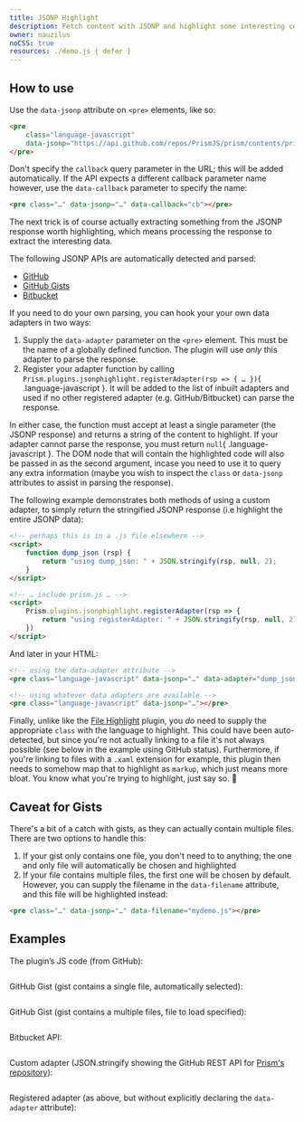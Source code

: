 ```yaml
---
title: JSONP Highlight
description: Fetch content with JSONP and highlight some interesting content (e.g. GitHub/Gists or Bitbucket API).
owner: nauzilus
noCSS: true
resources: ./demo.js { defer }
---
```


<section class="language-markup">

# How to use

Use the `data-jsonp` attribute on `<pre>` elements, like so:

```html
<pre
	class="language-javascript"
	data-jsonp="https://api.github.com/repos/PrismJS/prism/contents/prism.js">
</pre>
```

Don't specify the `callback` query parameter in the URL; this will be added automatically. If the API expects a different callback parameter name however, use the `data-callback` parameter to specify the name:

```html
<pre class="…" data-jsonp="…" data-callback="cb"></pre>
```

The next trick is of course actually extracting something from the JSONP response worth highlighting, which means processing the response to extract the interesting data.

The following JSONP APIs are automatically detected and parsed:

- [GitHub](https://developer.github.com/v3/repos/contents/#get-contents)
- [GitHub Gists](https://developer.github.com/v3/gists/#get-a-single-gist)
- [Bitbucket](https://confluence.atlassian.com/display/BITBUCKET/src+Resources#srcResources-GETrawcontentofanindividualfile)

If you need to do your own parsing, you can hook your your own data adapters in two ways:

1. Supply the `data-adapter` parameter on the `<pre>` element. This must be the name of a globally defined function. The plugin will use _only_ this adapter to parse the response.
2. Register your adapter function by calling `Prism.plugins.jsonphighlight.registerAdapter(rsp => { … })`{ .language-javascript }. It will be added to the list of inbuilt adapters and used if no other registered adapter (e.g. GitHub/Bitbucket) can parse the response.

In either case, the function must accept at least a single parameter (the JSONP response) and returns a string of the content to highlight. If your adapter cannot parse the response, you must return `null`{ .language-javascript }. The DOM node that will contain the highlighted code will also be passed in as the second argument, incase you need to use it to query any extra information (maybe you wish to inspect the `class` or `data-jsonp` attributes to assist in parsing the response).

The following example demonstrates both methods of using a custom adapter, to simply return the stringified JSONP response (i.e highlight the entire JSONP data):

```html
<!-- perhaps this is in a .js file elsewhere -->
<script>
	function dump_json (rsp) {
		return "using dump_json: " + JSON.stringify(rsp, null, 2);
	}
</script>

<!-- … include prism.js … -->
<script>
	Prism.plugins.jsonphighlight.registerAdapter(rsp => {
		return "using registerAdapter: " + JSON.stringify(rsp, null, 2);
	})
</script>
```

And later in your HTML:

```html
<!-- using the data-adapter attribute -->
<pre class="language-javascript" data-jsonp="…" data-adapter="dump_json"></pre>

<!-- using whatever data adapters are available -->
<pre class="language-javascript" data-jsonp="…"></pre>
```

Finally, unlike like the [File Highlight](../file-highlight) plugin, you _do_ need to supply the appropriate `class` with the language to highlight. This could have been auto-detected, but since you're not actually linking to a file it's not always possible (see below in the example using GitHub status). Furthermore, if you're linking to files with a `.xaml` extension for example, this plugin then needs to somehow map that to highlight as `markup`, which just means more bloat. You know what you're trying to highlight, just say so. 🙂

## Caveat for Gists

There's a bit of a catch with gists, as they can actually contain multiple files. There are two options to handle this:

1. If your gist only contains one file, you don't need to to anything; the one and only file will automatically be chosen and highlighted
2. If your file contains multiple files, the first one will be chosen by default. However, you can supply the filename in the `data-filename` attribute, and this file will be highlighted instead:

```html
<pre class="…" data-jsonp="…" data-filename="mydemo.js"></pre>
```

</section>

<section>

# Examples

The plugin’s JS code (from GitHub):

<pre class="lang-javascript" data-jsonp="https://api.github.com/repos/PrismJS/prism/contents/jsonp-highlight/prism-jsonp-highlight.js"></pre>

GitHub Gist (gist contains a single file, automatically selected):

<pre class="lang-css" data-jsonp="https://api.github.com/gists/599a04c05a22f48a292d"></pre>

GitHub Gist (gist contains a multiple files, file to load specified):

<pre class="lang-markup" data-jsonp="https://api.github.com/gists/599a04c05a22f48a292d" data-filename="dabblet.html"></pre>

Bitbucket API:

<pre class="lang-css" data-jsonp="https://bitbucket.org/!api/1.0/repositories/nauzilus/stylish/src/master/whirlpool/style.css"></pre>

Custom adapter (JSON.stringify showing the GitHub REST API for [Prism's repository](https://api.github.com/repos/PrismJS/prism)):

<pre class="lang-javascript" data-jsonp="https://api.github.com/repos/PrismJS/prism" data-adapter="dump_json"></pre>

Registered adapter (as above, but without explicitly declaring the `data-adapter` attribute):

<pre class="lang-javascript" data-jsonp="https://api.github.com/repos/PrismJS/prism"></pre>

</section>
